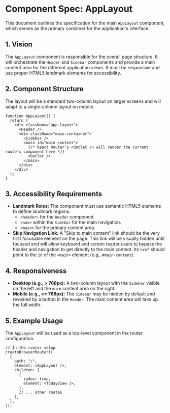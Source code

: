 # Component Spec: AppLayout

This document outlines the specification for the main `AppLayout` component, which serves as the primary container for the application's interface.

## 1. Vision

The `AppLayout` component is responsible for the overall page structure. It will orchestrate the `Header` and `Sidebar` components and provide a main content area for the different application views. It must be responsive and use proper HTML5 landmark elements for accessibility.

## 2. Component Structure

The layout will be a standard two-column layout on larger screens and will adapt to a single-column layout on mobile.

```tsx
function AppLayout() {
  return (
    <div className="app-layout">
      <Header />
      <div className="main-container">
        <Sidebar />
        <main id="main-content">
          {/* React Router's <Outlet /> will render the current route's component here */}
          <Outlet />
        </main>
      </div>
    </div>
  );
}
```

## 3. Accessibility Requirements

- **Landmark Roles:** The component must use semantic HTML5 elements to define landmark regions:
  - `<header>` for the `Header` component.
  - `<nav>` within the `Sidebar` for the main navigation.
  - `<main>` for the primary content area.
- **Skip Navigation Link:** A "Skip to main content" link should be the very first focusable element on the page. This link will be visually hidden until focused and will allow keyboard and screen reader users to bypass the header and navigation to get directly to the main content. Its `href` should point to the `id` of the `<main>` element (e.g., `#main-content`).

## 4. Responsiveness

- **Desktop (e.g., > 768px):** A two-column layout with the `Sidebar` visible on the left and the `main` content area on the right.
- **Mobile (e.g., <= 768px):** The `Sidebar` may be hidden by default and revealed by a button in the `Header`. The main content area will take up the full width.

## 5. Example Usage

The `AppLayout` will be used as a top-level component in the router configuration.

```tsx
// In the router setup
createBrowserRouter([
  {
    path: "/",
    element: <AppLayout />,
    children: [
      {
        index: true,
        element: <TodayView />,
      },
      // ... other routes
    ],
  },
]);
```
